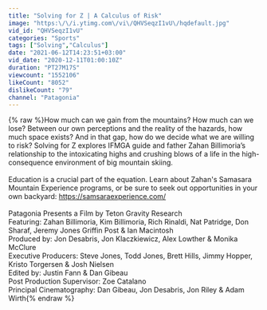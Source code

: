 ```yaml
---
title: "Solving for Z | A Calculus of Risk"
image: "https:\/\/i.ytimg.com\/vi\/QHVSeqzI1vU\/hqdefault.jpg"
vid_id: "QHVSeqzI1vU"
categories: "Sports"
tags: ["Solving","Calculus"]
date: "2021-06-12T14:23:51+03:00"
vid_date: "2020-12-11T01:00:10Z"
duration: "PT27M17S"
viewcount: "1552106"
likeCount: "8052"
dislikeCount: "79"
channel: "Patagonia"
---
```

{% raw %}How much can we gain from the mountains? How much can we lose? Between our own perceptions and the reality of the hazards, how much space exists? And in that gap, how do we decide what we are willing to risk? Solving for Z explores IFMGA guide and father Zahan Billimoria’s relationship to the intoxicating highs and crushing blows of a life in the high-consequence environment of big mountain skiing.  <br /><br />Education is a crucial part of the equation. Learn about Zahan's Samasara Mountain Experience  programs, or be sure to seek out opportunities in your own backyard: <a rel="nofollow" target="blank" href="https://samsaraexperience.com/">https://samsaraexperience.com/</a><br /><br />Patagonia Presents a Film by Teton Gravity Research<br />Featuring: Zahan Billimoria, Kim Billimoria, Rich Rinaldi, Nat Patridge, Don Sharaf, Jeremy Jones Griffin Post &amp; Ian Macintosh <br />Produced by: Jon Desabris, Jon Klaczkiewicz, Alex Lowther &amp; Monika McClure <br />Executive Producers: Steve Jones, Todd Jones, Brett Hills, Jimmy Hopper, Kristo Torgersen &amp; Josh Nielsen <br />Edited by: Justin Fann &amp; Dan Gibeau<br />Post Production Supervisor: Zoe Catalano <br />Principal Cinematography: Dan Gibeau, Jon Desabris, Jon Riley &amp; Adam Wirth{% endraw %}
